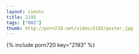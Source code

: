 ```yaml
--- 
layout: sieutv
title: 2193
tags: ["002"]
thumb: http://porn720.net/video/2193/poster.jpg
---
```

{% include porn720 key="2193" %} 

